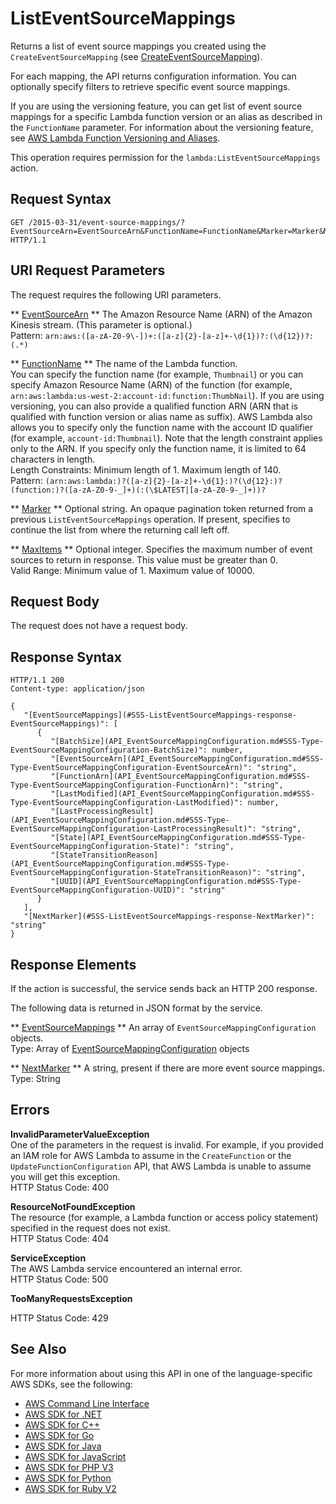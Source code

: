 # ListEventSourceMappings<a name="API_ListEventSourceMappings"></a>

Returns a list of event source mappings you created using the `CreateEventSourceMapping` \(see [CreateEventSourceMapping](API_CreateEventSourceMapping.md)\)\. 

For each mapping, the API returns configuration information\. You can optionally specify filters to retrieve specific event source mappings\.

If you are using the versioning feature, you can get list of event source mappings for a specific Lambda function version or an alias as described in the `FunctionName` parameter\. For information about the versioning feature, see [AWS Lambda Function Versioning and Aliases](http://docs.aws.amazon.com/lambda/latest/dg/versioning-aliases.html)\. 

This operation requires permission for the `lambda:ListEventSourceMappings` action\.

## Request Syntax<a name="API_ListEventSourceMappings_RequestSyntax"></a>

```
GET /2015-03-31/event-source-mappings/?EventSourceArn=EventSourceArn&FunctionName=FunctionName&Marker=Marker&MaxItems=MaxItems HTTP/1.1
```

## URI Request Parameters<a name="API_ListEventSourceMappings_RequestParameters"></a>

The request requires the following URI parameters\.

 ** [EventSourceArn](#API_ListEventSourceMappings_RequestSyntax) **   <a name="SSS-ListEventSourceMappings-request-EventSourceArn"></a>
The Amazon Resource Name \(ARN\) of the Amazon Kinesis stream\. \(This parameter is optional\.\)  
Pattern: `arn:aws:([a-zA-Z0-9\-])+:([a-z]{2}-[a-z]+-\d{1})?:(\d{12})?:(.*)` 

 ** [FunctionName](#API_ListEventSourceMappings_RequestSyntax) **   <a name="SSS-ListEventSourceMappings-request-FunctionName"></a>
The name of the Lambda function\.  
 You can specify the function name \(for example, `Thumbnail`\) or you can specify Amazon Resource Name \(ARN\) of the function \(for example, `arn:aws:lambda:us-west-2:account-id:function:ThumbNail`\)\. If you are using versioning, you can also provide a qualified function ARN \(ARN that is qualified with function version or alias name as suffix\)\. AWS Lambda also allows you to specify only the function name with the account ID qualifier \(for example, `account-id:Thumbnail`\)\. Note that the length constraint applies only to the ARN\. If you specify only the function name, it is limited to 64 characters in length\.   
Length Constraints: Minimum length of 1\. Maximum length of 140\.  
Pattern: `(arn:aws:lambda:)?([a-z]{2}-[a-z]+-\d{1}:)?(\d{12}:)?(function:)?([a-zA-Z0-9-_]+)(:(\$LATEST|[a-zA-Z0-9-_]+))?` 

 ** [Marker](#API_ListEventSourceMappings_RequestSyntax) **   <a name="SSS-ListEventSourceMappings-request-Marker"></a>
Optional string\. An opaque pagination token returned from a previous `ListEventSourceMappings` operation\. If present, specifies to continue the list from where the returning call left off\. 

 ** [MaxItems](#API_ListEventSourceMappings_RequestSyntax) **   <a name="SSS-ListEventSourceMappings-request-MaxItems"></a>
Optional integer\. Specifies the maximum number of event sources to return in response\. This value must be greater than 0\.  
Valid Range: Minimum value of 1\. Maximum value of 10000\.

## Request Body<a name="API_ListEventSourceMappings_RequestBody"></a>

The request does not have a request body\.

## Response Syntax<a name="API_ListEventSourceMappings_ResponseSyntax"></a>

```
HTTP/1.1 200
Content-type: application/json

{
   "[EventSourceMappings](#SSS-ListEventSourceMappings-response-EventSourceMappings)": [ 
      { 
         "[BatchSize](API_EventSourceMappingConfiguration.md#SSS-Type-EventSourceMappingConfiguration-BatchSize)": number,
         "[EventSourceArn](API_EventSourceMappingConfiguration.md#SSS-Type-EventSourceMappingConfiguration-EventSourceArn)": "string",
         "[FunctionArn](API_EventSourceMappingConfiguration.md#SSS-Type-EventSourceMappingConfiguration-FunctionArn)": "string",
         "[LastModified](API_EventSourceMappingConfiguration.md#SSS-Type-EventSourceMappingConfiguration-LastModified)": number,
         "[LastProcessingResult](API_EventSourceMappingConfiguration.md#SSS-Type-EventSourceMappingConfiguration-LastProcessingResult)": "string",
         "[State](API_EventSourceMappingConfiguration.md#SSS-Type-EventSourceMappingConfiguration-State)": "string",
         "[StateTransitionReason](API_EventSourceMappingConfiguration.md#SSS-Type-EventSourceMappingConfiguration-StateTransitionReason)": "string",
         "[UUID](API_EventSourceMappingConfiguration.md#SSS-Type-EventSourceMappingConfiguration-UUID)": "string"
      }
   ],
   "[NextMarker](#SSS-ListEventSourceMappings-response-NextMarker)": "string"
}
```

## Response Elements<a name="API_ListEventSourceMappings_ResponseElements"></a>

If the action is successful, the service sends back an HTTP 200 response\.

The following data is returned in JSON format by the service\.

 ** [EventSourceMappings](#API_ListEventSourceMappings_ResponseSyntax) **   <a name="SSS-ListEventSourceMappings-response-EventSourceMappings"></a>
An array of `EventSourceMappingConfiguration` objects\.  
Type: Array of [EventSourceMappingConfiguration](API_EventSourceMappingConfiguration.md) objects

 ** [NextMarker](#API_ListEventSourceMappings_ResponseSyntax) **   <a name="SSS-ListEventSourceMappings-response-NextMarker"></a>
A string, present if there are more event source mappings\.  
Type: String

## Errors<a name="API_ListEventSourceMappings_Errors"></a>

 **InvalidParameterValueException**   
One of the parameters in the request is invalid\. For example, if you provided an IAM role for AWS Lambda to assume in the `CreateFunction` or the `UpdateFunctionConfiguration` API, that AWS Lambda is unable to assume you will get this exception\.  
HTTP Status Code: 400

 **ResourceNotFoundException**   
The resource \(for example, a Lambda function or access policy statement\) specified in the request does not exist\.  
HTTP Status Code: 404

 **ServiceException**   
The AWS Lambda service encountered an internal error\.  
HTTP Status Code: 500

 **TooManyRequestsException**   
   
HTTP Status Code: 429

## See Also<a name="API_ListEventSourceMappings_SeeAlso"></a>

For more information about using this API in one of the language\-specific AWS SDKs, see the following:
+  [AWS Command Line Interface](http://docs.aws.amazon.com/goto/aws-cli/lambda-2015-03-31/ListEventSourceMappings) 
+  [AWS SDK for \.NET](http://docs.aws.amazon.com/goto/DotNetSDKV3/lambda-2015-03-31/ListEventSourceMappings) 
+  [AWS SDK for C\+\+](http://docs.aws.amazon.com/goto/SdkForCpp/lambda-2015-03-31/ListEventSourceMappings) 
+  [AWS SDK for Go](http://docs.aws.amazon.com/goto/SdkForGoV1/lambda-2015-03-31/ListEventSourceMappings) 
+  [AWS SDK for Java](http://docs.aws.amazon.com/goto/SdkForJava/lambda-2015-03-31/ListEventSourceMappings) 
+  [AWS SDK for JavaScript](http://docs.aws.amazon.com/goto/AWSJavaScriptSDK/lambda-2015-03-31/ListEventSourceMappings) 
+  [AWS SDK for PHP V3](http://docs.aws.amazon.com/goto/SdkForPHPV3/lambda-2015-03-31/ListEventSourceMappings) 
+  [AWS SDK for Python](http://docs.aws.amazon.com/goto/boto3/lambda-2015-03-31/ListEventSourceMappings) 
+  [AWS SDK for Ruby V2](http://docs.aws.amazon.com/goto/SdkForRubyV2/lambda-2015-03-31/ListEventSourceMappings) 
